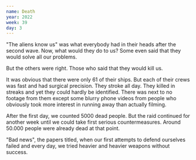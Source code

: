 ```yaml
---
name: Death
year: 2022
week: 39
day: 3
---
```


"The aliens know us" was what everybody had in their heads after the second
wave. Now, what would they do to us? Some even said that they would solve all
our problems.

But the others were right. Those who said that they would kill us.

It was obvious that there were only 61 of their ships. But each of their crews
was fast and had surgical precision. They stroke all day. They killed in streaks
and yet they could hardly be identified. There was next to no footage from them
except some blurry phone videos from people who obviously took more interest in
running away than actually filming.

After the first day, we counted 5000 dead people. But the raid continued for
another week until we could take first serious countermeasures. Around 50.000
people were already dead at that point.

"Bad news", the papers titled, when our first attempts to defend ourselves
failed and every day, we tried heavier and heavier weapons without success.
